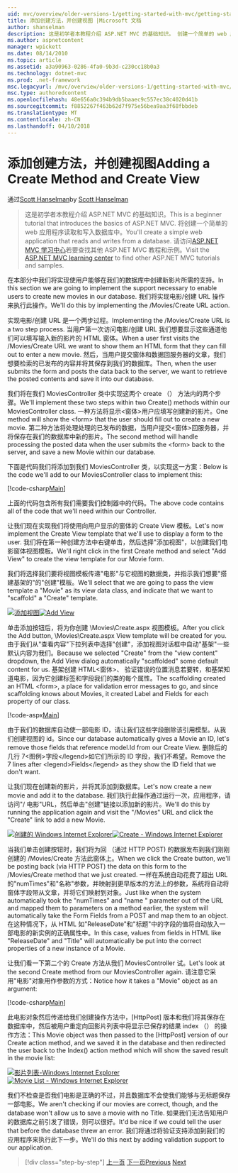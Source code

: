 ```yaml
---
uid: mvc/overview/older-versions-1/getting-started-with-mvc/getting-started-with-mvc-part6
title: 添加创建方法，并创建视图 |Microsoft 文档
author: shanselman
description: 这是初学者本教程介绍 ASP.NET MVC 的基础知识。 创建一个简单的 web 应用程序读取和写入数据库中。
ms.author: aspnetcontent
manager: wpickett
ms.date: 08/14/2010
ms.topic: article
ms.assetid: a3a90963-0286-4fa0-9b3d-c230cc18b0a3
ms.technology: dotnet-mvc
ms.prod: .net-framework
msc.legacyurl: /mvc/overview/older-versions-1/getting-started-with-mvc/getting-started-with-mvc-part6
msc.type: authoredcontent
ms.openlocfilehash: 48e656a0c394b9db5baaec9c557ec38c4020d41b
ms.sourcegitcommit: f8852267f463b62d7f975e56bea9aa3f68fbbdeb
ms.translationtype: MT
ms.contentlocale: zh-CN
ms.lasthandoff: 04/10/2018
---
```

<a name="adding-a-create-method-and-create-view"></a><span data-ttu-id="1d215-104">添加创建方法，并创建视图</span><span class="sxs-lookup"><span data-stu-id="1d215-104">Adding a Create Method and Create View</span></span>
====================
<span data-ttu-id="1d215-105">通过[Scott Hanselman](https://github.com/shanselman)</span><span class="sxs-lookup"><span data-stu-id="1d215-105">by [Scott Hanselman](https://github.com/shanselman)</span></span>

> <span data-ttu-id="1d215-106">这是初学者本教程介绍 ASP.NET MVC 的基础知识。</span><span class="sxs-lookup"><span data-stu-id="1d215-106">This is a beginner tutorial that introduces the basics of ASP.NET MVC.</span></span> <span data-ttu-id="1d215-107">将创建一个简单的 web 应用程序读取和写入数据库中。</span><span class="sxs-lookup"><span data-stu-id="1d215-107">You'll create a simple web application that reads and writes from a database.</span></span> <span data-ttu-id="1d215-108">请访问[ASP.NET MVC 学习中心](../../../index.md)若要查找其他 ASP.NET MVC 教程和示例。</span><span class="sxs-lookup"><span data-stu-id="1d215-108">Visit the [ASP.NET MVC learning center](../../../index.md) to find other ASP.NET MVC tutorials and samples.</span></span>


<span data-ttu-id="1d215-109">在本部分中我们将实现使用户能够在我们的数据库中创建新影片所需的支持。</span><span class="sxs-lookup"><span data-stu-id="1d215-109">In this section we are going to implement the support necessary to enable users to create new movies in our database.</span></span> <span data-ttu-id="1d215-110">我们将实现电影/创建 URL 操作来执行此操作。</span><span class="sxs-lookup"><span data-stu-id="1d215-110">We'll do this by implementing the /Movies/Create URL action.</span></span>

<span data-ttu-id="1d215-111">实现电影/创建 URL 是一个两步过程。</span><span class="sxs-lookup"><span data-stu-id="1d215-111">Implementing the /Movies/Create URL is a two step process.</span></span> <span data-ttu-id="1d215-112">当用户第一次访问电影/创建 URL 我们想要显示这些通道他们可以填写输入新的影片的 HTML 窗体。</span><span class="sxs-lookup"><span data-stu-id="1d215-112">When a user first visits the /Movies/Create URL we want to show them an HTML form that they can fill out to enter a new movie.</span></span> <span data-ttu-id="1d215-113">然后，当用户提交窗体和数据回服务器的文章，我们想要检索的已发布的内容并将其保存到我们的数据库。</span><span class="sxs-lookup"><span data-stu-id="1d215-113">Then, when the user submits the form and posts the data back to the server, we want to retrieve the posted contents and save it into our database.</span></span>

<span data-ttu-id="1d215-114">我们将在我们 MoviesController 类中实现这两个 create （） 方法内的两个步骤。</span><span class="sxs-lookup"><span data-stu-id="1d215-114">We'll implement these two steps within two Create() methods within our MoviesController class.</span></span> <span data-ttu-id="1d215-115">一种方法将显示&lt;窗体&gt;用户应填写创建新的影片。</span><span class="sxs-lookup"><span data-stu-id="1d215-115">One method will show the &lt;form&gt; that the user should fill out to create a new movie.</span></span> <span data-ttu-id="1d215-116">第二种方法将处理处理的已发布的数据，当用户提交&lt;窗体&gt;回服务器，并将保存在我们的数据库中新的影片。</span><span class="sxs-lookup"><span data-stu-id="1d215-116">The second method will handle processing the posted data when the user submits the &lt;form&gt; back to the server, and save a new Movie within our database.</span></span>

<span data-ttu-id="1d215-117">下面是代码我们将添加到我们 MoviesController 类，以实现这一方案：</span><span class="sxs-lookup"><span data-stu-id="1d215-117">Below is the code we'll add to our MoviesController class to implement this:</span></span>

[!code-csharp[Main](getting-started-with-mvc-part6/samples/sample1.cs)]

<span data-ttu-id="1d215-118">上面的代码包含所有我们需要我们控制器中的代码。</span><span class="sxs-lookup"><span data-stu-id="1d215-118">The above code contains all of the code that we'll need within our Controller.</span></span>

<span data-ttu-id="1d215-119">让我们现在实现我们将使用向用户显示的窗体的 Create View 模板。</span><span class="sxs-lookup"><span data-stu-id="1d215-119">Let's now implement the Create View template that we'll use to display a form to the user.</span></span> <span data-ttu-id="1d215-120">我们将在第一种创建方法中右键单击，然后选择"添加视图"，以创建我们电影窗体视图模板。</span><span class="sxs-lookup"><span data-stu-id="1d215-120">We'll right click in the first Create method and select "Add View" to create the view template for our Movie form.</span></span>

<span data-ttu-id="1d215-121">我们将选择我们要将视图模板传递"电影"与它视图的数据类，并指示我们想要"搭建基架的"的"创建"模板。</span><span class="sxs-lookup"><span data-stu-id="1d215-121">We'll select that we are going to pass the view template a "Movie" as its view data class, and indicate that we want to "scaffold" a "Create" template.</span></span>

<span data-ttu-id="1d215-122">[![添加视图](getting-started-with-mvc-part6/_static/image2.png)](getting-started-with-mvc-part6/_static/image1.png)</span><span class="sxs-lookup"><span data-stu-id="1d215-122">[![Add View](getting-started-with-mvc-part6/_static/image2.png)](getting-started-with-mvc-part6/_static/image1.png)</span></span>

<span data-ttu-id="1d215-123">单击添加按钮后，将为你创建 \Movies\Create.aspx 视图模板。</span><span class="sxs-lookup"><span data-stu-id="1d215-123">After you click the Add button, \Movies\Create.aspx View template will be created for you.</span></span> <span data-ttu-id="1d215-124">由于我们从"查看内容"下拉列表中选择"创建"，添加视图对话框中自动"基架"一些默认内容为我们。</span><span class="sxs-lookup"><span data-stu-id="1d215-124">Because we selected "Create" from the "view content" dropdown, the Add View dialog automatically "scaffolded" some default content for us.</span></span> <span data-ttu-id="1d215-125">基架创建 HTML&lt;窗体&gt;、 验证错误的位置消息若要转，和基架知道电影，因为它创建标签和字段我们的类的每个属性。</span><span class="sxs-lookup"><span data-stu-id="1d215-125">The scaffolding created an HTML &lt;form&gt;, a place for validation error messages to go, and since scaffolding knows about Movies, it created Label and Fields for each property of our class.</span></span>

[!code-aspx[Main](getting-started-with-mvc-part6/samples/sample2.aspx)]

<span data-ttu-id="1d215-126">由于我们的数据库自动使一部电影 ID，请让我们这些字段删除该引用模型。从我们创建视图的 id。</span><span class="sxs-lookup"><span data-stu-id="1d215-126">Since our database automatically gives a Movie an ID, let's remove those fields that reference model.Id from our Create View.</span></span> <span data-ttu-id="1d215-127">删除后的几行 7&lt;图例&gt;字段&lt;/legend&gt;如它们所示的 ID 字段，我们不希望。</span><span class="sxs-lookup"><span data-stu-id="1d215-127">Remove the 7 lines after &lt;legend&gt;Fields&lt;/legend&gt; as they show the ID field that we don't want.</span></span>

<span data-ttu-id="1d215-128">让我们现在创建新的影片，并将其添加到数据库。</span><span class="sxs-lookup"><span data-stu-id="1d215-128">Let's now create a new movie and add it to the database.</span></span> <span data-ttu-id="1d215-129">我们执行此操作通过运行一次，应用程序，请访问"/ 电影"URL，然后单击"创建"链接以添加新的影片。</span><span class="sxs-lookup"><span data-stu-id="1d215-129">We'll do this by running the application again and visit the "/Movies" URL and click the "Create" link to add a new Movie.</span></span>

<span data-ttu-id="1d215-130">[![创建的 Windows Internet Explorer](getting-started-with-mvc-part6/_static/image4.png)](getting-started-with-mvc-part6/_static/image3.png)</span><span class="sxs-lookup"><span data-stu-id="1d215-130">[![Create - Windows Internet Explorer](getting-started-with-mvc-part6/_static/image4.png)](getting-started-with-mvc-part6/_static/image3.png)</span></span>

<span data-ttu-id="1d215-131">当我们单击创建按钮时，我们将为回 （通过 HTTP POST) 的数据发布到我们刚刚创建的 /Movies/Create 方法此窗体上。</span><span class="sxs-lookup"><span data-stu-id="1d215-131">When we click the Create button, we'll be posting back (via HTTP POST) the data on this form to the /Movies/Create method that we just created.</span></span> <span data-ttu-id="1d215-132">一样在系统自动花费了超出 URL 的"numTimes"和"名称"参数，并映射到更早版本的方法上的参数，系统将自动将窗体字段带从文章，并将它们映射到对象。</span><span class="sxs-lookup"><span data-stu-id="1d215-132">Just like when the system automatically took the "numTimes" and "name " parameter out of the URL and mapped them to parameters on a method earlier, the system will automatically take the Form Fields from a POST and map them to an object.</span></span> <span data-ttu-id="1d215-133">在这种情况下，从 HTML 如"ReleaseDate"和"标题"中的字段的值将自动放入一部电影的新实例的正确属性中。</span><span class="sxs-lookup"><span data-stu-id="1d215-133">In this case, values from fields in HTML like "ReleaseDate" and "Title" will automatically be put into the correct properties of a new instance of a Movie.</span></span>

<span data-ttu-id="1d215-134">让我们看一下第二个的 Create 方法从我们 MoviesController 试。</span><span class="sxs-lookup"><span data-stu-id="1d215-134">Let's look at the second Create method from our MoviesController again.</span></span> <span data-ttu-id="1d215-135">请注意它采用"电影"对象用作参数的方式：</span><span class="sxs-lookup"><span data-stu-id="1d215-135">Notice how it takes a "Movie" object as an argument:</span></span>

[!code-csharp[Main](getting-started-with-mvc-part6/samples/sample3.cs)]

<span data-ttu-id="1d215-136">此电影对象然后传递给我们创建操作方法中，[HttpPost] 版本和我们将其保存在数据库中，然后被用户重定向回影片列表中将显示已保存的结果 index （） 的操作方法：</span><span class="sxs-lookup"><span data-stu-id="1d215-136">This Movie object was then passed to the [HttpPost] version of our Create action method, and we saved it in the database and then redirected the user back to the Index() action method which will show the saved result in the movie list:</span></span>

<span data-ttu-id="1d215-137">[![影片列表-Windows Internet Explorer](getting-started-with-mvc-part6/_static/image6.png)](getting-started-with-mvc-part6/_static/image5.png)</span><span class="sxs-lookup"><span data-stu-id="1d215-137">[![Movie List - Windows Internet Explorer](getting-started-with-mvc-part6/_static/image6.png)](getting-started-with-mvc-part6/_static/image5.png)</span></span>

<span data-ttu-id="1d215-138">我们不检查是否我们电影是正确的不过，并且数据库不会使我们能够与无标题保存一部电影。</span><span class="sxs-lookup"><span data-stu-id="1d215-138">We aren't checking if our movies are correct, though, and the database won't allow us to save a movie with no Title.</span></span> <span data-ttu-id="1d215-139">如果我们无法告知用户的数据库之前引发了错误，则可以很好。</span><span class="sxs-lookup"><span data-stu-id="1d215-139">It'd be nice if we could tell the user that before the database threw an error.</span></span> <span data-ttu-id="1d215-140">我们将通过将验证支持添加到我们的应用程序来执行此下一步。</span><span class="sxs-lookup"><span data-stu-id="1d215-140">We'll do this next by adding validation support to our application.</span></span>

> [!div class="step-by-step"]
> <span data-ttu-id="1d215-141">[上一页](getting-started-with-mvc-part5.md)
> [下一页](getting-started-with-mvc-part7.md)</span><span class="sxs-lookup"><span data-stu-id="1d215-141">[Previous](getting-started-with-mvc-part5.md)
[Next](getting-started-with-mvc-part7.md)</span></span>
